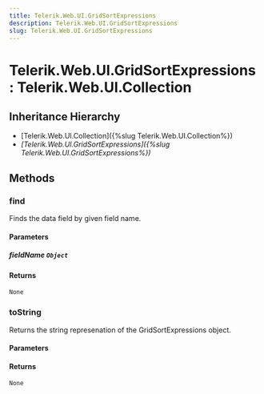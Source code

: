 ```yaml
---
title: Telerik.Web.UI.GridSortExpressions
description: Telerik.Web.UI.GridSortExpressions
slug: Telerik.Web.UI.GridSortExpressions
---
```


# Telerik.Web.UI.GridSortExpressions : Telerik.Web.UI.Collection 

## Inheritance Hierarchy

* [Telerik.Web.UI.Collection]({%slug Telerik.Web.UI.Collection%})
* *[Telerik.Web.UI.GridSortExpressions]({%slug Telerik.Web.UI.GridSortExpressions%})*


## Methods

###  find

Finds the data field by given field name.

#### Parameters

##### fieldName `Object`

#### Returns

`None` 

### toString

Returns the string represenation of the GridSortExpressions object.

#### Parameters

#### Returns

`None` 



